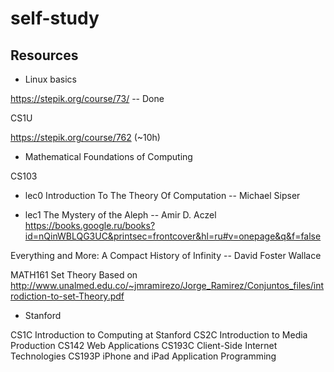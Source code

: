 # self-study

## Resources

* Linux basics

https://stepik.org/course/73/ -- Done

CS1U

https://stepik.org/course/762 (~10h)

* Mathematical Foundations of Computing

CS103
- lec0
Introduction To The Theory Of Computation -- Michael Sipser

- lec1
The Mystery of the Aleph -- Amir D. Aczel
https://books.google.ru/books?id=nQinWBLQG3UC&printsec=frontcover&hl=ru#v=onepage&q&f=false

Everything and More: A Compact History of Infinity -- David Foster Wallace

MATH161 Set Theory
Based on http://www.unalmed.edu.co/~jmramirezo/Jorge_Ramirez/Conjuntos_files/introdiction-to-set-Theory.pdf

* Stanford

CS1C Introduction to Computing at Stanford
CS2C Introduction to Media Production
CS142 Web Applications
CS193C Client-Side Internet Technologies
CS193P iPhone and iPad Application Programming
